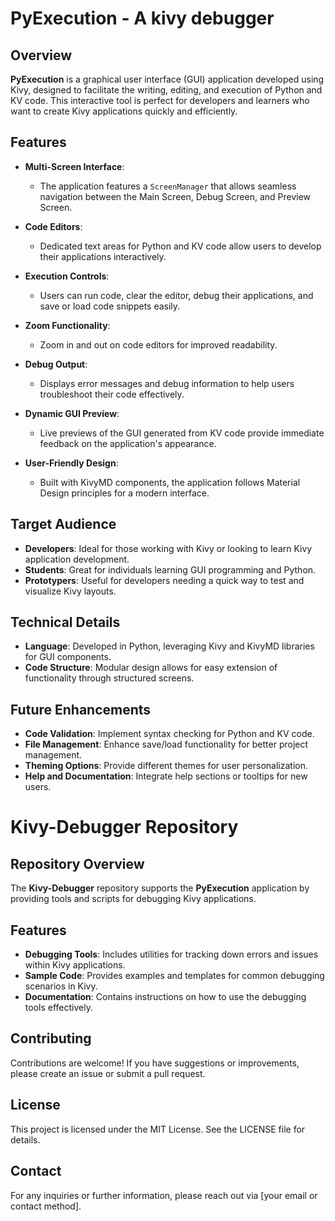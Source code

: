 # PyExecution - A kivy debugger

## Overview
**PyExecution** is a graphical user interface (GUI) application developed using Kivy, designed to facilitate the writing, editing, and execution of Python and KV code. This interactive tool is perfect for developers and learners who want to create Kivy applications quickly and efficiently.

## Features

- **Multi-Screen Interface**: 
  - The application features a `ScreenManager` that allows seamless navigation between the Main Screen, Debug Screen, and Preview Screen.

- **Code Editors**: 
  - Dedicated text areas for Python and KV code allow users to develop their applications interactively.

- **Execution Controls**: 
  - Users can run code, clear the editor, debug their applications, and save or load code snippets easily.

- **Zoom Functionality**: 
  - Zoom in and out on code editors for improved readability.

- **Debug Output**: 
  - Displays error messages and debug information to help users troubleshoot their code effectively.

- **Dynamic GUI Preview**: 
  - Live previews of the GUI generated from KV code provide immediate feedback on the application's appearance.

- **User-Friendly Design**: 
  - Built with KivyMD components, the application follows Material Design principles for a modern interface.

## Target Audience

- **Developers**: Ideal for those working with Kivy or looking to learn Kivy application development.
- **Students**: Great for individuals learning GUI programming and Python.
- **Prototypers**: Useful for developers needing a quick way to test and visualize Kivy layouts.

## Technical Details

- **Language**: Developed in Python, leveraging Kivy and KivyMD libraries for GUI components.
- **Code Structure**: Modular design allows for easy extension of functionality through structured screens.

## Future Enhancements

- **Code Validation**: Implement syntax checking for Python and KV code.
- **File Management**: Enhance save/load functionality for better project management.
- **Theming Options**: Provide different themes for user personalization.
- **Help and Documentation**: Integrate help sections or tooltips for new users.

# Kivy-Debugger Repository

## Repository Overview
The **Kivy-Debugger** repository supports the **PyExecution** application by providing tools and scripts for debugging Kivy applications.

## Features

- **Debugging Tools**: Includes utilities for tracking down errors and issues within Kivy applications.
- **Sample Code**: Provides examples and templates for common debugging scenarios in Kivy.
- **Documentation**: Contains instructions on how to use the debugging tools effectively.

## Contributing
Contributions are welcome! If you have suggestions or improvements, please create an issue or submit a pull request.

## License
This project is licensed under the MIT License. See the LICENSE file for details.

## Contact
For any inquiries or further information, please reach out via [your email or contact method].
